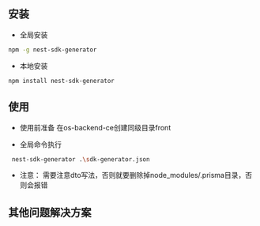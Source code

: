 

## 安装
- 全局安装
```bash
npm -g nest-sdk-generator
```
- 本地安装
```
npm install nest-sdk-generator
```

## 使用
- 使用前准备
在os-backend-ce创建同级目录front

- 全局命令执行
```bash
 nest-sdk-generator .\sdk-generator.json
 ```
- 注意：
需要注意dto写法，否则就要删除掉node_modules/.prisma目录，否则会报错

## 其他问题解决方案

